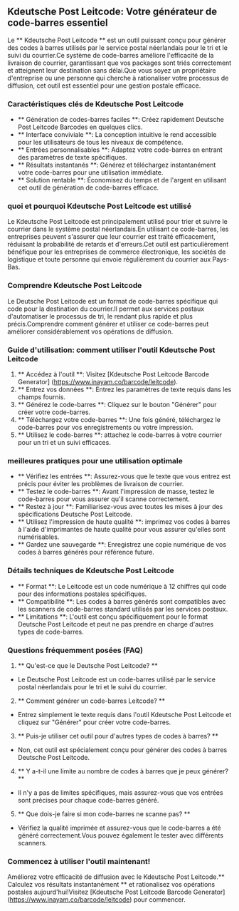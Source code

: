 ## Kdeutsche Post Leitcode: Votre générateur de code-barres essentiel

Le ** Kdeutsche Post Leitcode ** est un outil puissant conçu pour générer des codes à barres utilisés par le service postal néerlandais pour le tri et le suivi du courrier.Ce système de code-barres améliore l'efficacité de la livraison de courrier, garantissant que vos packages sont triés correctement et atteignent leur destination sans délai.Que vous soyez un propriétaire d'entreprise ou une personne qui cherche à rationaliser votre processus de diffusion, cet outil est essentiel pour une gestion postale efficace.

### Caractéristiques clés de Kdeutsche Post Leitcode

- ** Génération de codes-barres faciles **: Créez rapidement Deutsche Post Leitcode Barcodes en quelques clics.
- ** Interface conviviale **: La conception intuitive le rend accessible pour les utilisateurs de tous les niveaux de compétence.
- ** Entrées personnalisables **: Adaptez votre code-barres en entrant des paramètres de texte spécifiques.
- ** Résultats instantanés **: Générez et téléchargez instantanément votre code-barres pour une utilisation immédiate.
- ** Solution rentable **: Économisez du temps et de l'argent en utilisant cet outil de génération de code-barres efficace.

### quoi et pourquoi Kdeutsche Post Leitcode est utilisé

Le Kdeutsche Post Leitcode est principalement utilisé pour trier et suivre le courrier dans le système postal néerlandais.En utilisant ce code-barres, les entreprises peuvent s'assurer que leur courrier est traité efficacement, réduisant la probabilité de retards et d'erreurs.Cet outil est particulièrement bénéfique pour les entreprises de commerce électronique, les sociétés de logistique et toute personne qui envoie régulièrement du courrier aux Pays-Bas.

### Comprendre Kdeutsche Post Leitcode

Le Deutsche Post Leitcode est un format de code-barres spécifique qui code pour la destination du courrier.Il permet aux services postaux d'automatiser le processus de tri, le rendant plus rapide et plus précis.Comprendre comment générer et utiliser ce code-barres peut améliorer considérablement vos opérations de diffusion.

### Guide d'utilisation: comment utiliser l'outil Kdeutsche Post Leitcode

1. ** Accédez à l'outil **: Visitez [Kdeutsche Post Leitcode Barcode Generator] (https://www.inayam.co/barcode/leitcode).
2. ** Entrez vos données **: Entrez les paramètres de texte requis dans les champs fournis.
3. ** Générez le code-barres **: Cliquez sur le bouton "Générer" pour créer votre code-barres.
4. ** Téléchargez votre code-barres **: Une fois généré, téléchargez le code-barres pour vos enregistrements ou votre impression.
5. ** Utilisez le code-barres **: attachez le code-barres à votre courrier pour un tri et un suivi efficaces.

### meilleures pratiques pour une utilisation optimale

- ** Vérifiez les entrées **: Assurez-vous que le texte que vous entrez est précis pour éviter les problèmes de livraison de courrier.
- ** Testez le code-barres **: Avant l'impression de masse, testez le code-barres pour vous assurer qu'il scanne correctement.
- ** Restez à jour **: Familiarisez-vous avec toutes les mises à jour des spécifications Deutsche Post Leitcode.
- ** Utilisez l'impression de haute qualité **: imprimez vos codes à barres à l'aide d'imprimantes de haute qualité pour vous assurer qu'elles sont numérisables.
- ** Gardez une sauvegarde **: Enregistrez une copie numérique de vos codes à barres générés pour référence future.

### Détails techniques de Kdeutsche Post Leitcode

- ** Format **: Le Leitcode est un code numérique à 12 chiffres qui code pour des informations postales spécifiques.
- ** Compatibilité **: Les codes à barres générés sont compatibles avec les scanners de code-barres standard utilisés par les services postaux.
- ** Limitations **: L'outil est conçu spécifiquement pour le format Deutsche Post Leitcode et peut ne pas prendre en charge d'autres types de code-barres.

### Questions fréquemment posées (FAQ)

1. ** Qu'est-ce que le Deutsche Post Leitcode? **
- Le Deutsche Post Leitcode est un code-barres utilisé par le service postal néerlandais pour le tri et le suivi du courrier.

2. ** Comment générer un code-barres Leitcode? **
- Entrez simplement le texte requis dans l'outil Kdeutsche Post Leitcode et cliquez sur "Générer" pour créer votre code-barres.

3. ** Puis-je utiliser cet outil pour d'autres types de codes à barres? **
- Non, cet outil est spécialement conçu pour générer des codes à barres Deutsche Post Leitcode.

4. ** Y a-t-il une limite au nombre de codes à barres que je peux générer? **
- Il n'y a pas de limites spécifiques, mais assurez-vous que vos entrées sont précises pour chaque code-barres généré.

5. ** Que dois-je faire si mon code-barres ne scanne pas? **
- Vérifiez la qualité imprimée et assurez-vous que le code-barres a été généré correctement.Vous pouvez également le tester avec différents scanners.

### Commencez à utiliser l'outil maintenant!

Améliorez votre efficacité de diffusion avec le Kdeutsche Post Leitcode.** Calculez vos résultats instantanément ** et rationalisez vos opérations postales aujourd'hui!Visitez [Kdeutsche Post Leitcode Barcode Generator] (https://www.inayam.co/barcode/leitcode) pour commencer.